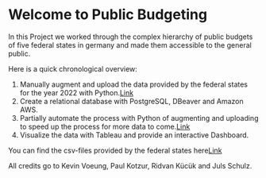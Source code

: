 # Welcome to Public Budgeting

In this Project we worked through the complex hierarchy of public budgets of five federal states in germany and made them accessible to the general public. 

Here is a quick chronological overview:

1. Manually augment and upload the data provided by the federal states for the year 2022 with Python.[Link](https://github.com/Toffeltonius/Public-Budgeting/tree/main/create_dataframes_2022)
2. Create a relational database with PostgreSQL, DBeaver and Amazon AWS.
3. Partially automate the process with Python of augmenting and uploading to speed up the process for more data to come.[Link](https://github.com/Toffeltonius/Public-Budgeting/tree/main/functions)
4. Visualize the data with Tableau and provide an interactive Dashboard.


You can find the csv-files provided by the federal states here[Link](https://drive.google.com/drive/folders/1z5jixdjom2EqlrJzO7e9Msuj9L-fWUpb?usp=share_link)






All credits go to Kevin Voeung, Paul Kotzur, Ridvan Kücük and Juls Schulz.





